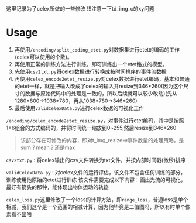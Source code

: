 这里记录为了celex所做的一些修改
!!!注意一下td_img_c的xy问题

# Usage
1. 再使用`/encoding/split_coding_etet.py`对数据集进行etet的编码的工作(celex可以使用的个数)。
2. 再使用正常的训练方法进行训练，即可训练出一个etet格式的模型。
3. 先使用`csv2txt.py`将celex数据进行转换成按时间排序的事件流数据
4. 再使用`celex_encode2etet_resize.py`对celex数据进行etet编码，基本和普通的etet一样，就是把输入改成了celex的输入并resize到346\*260(因为这个尺寸的数据与原始代码中的处理是一致的，所以后续就可以较少改动)(先从1280\*800->1038\*780，再从1038\*780->346\*260)
5. 最后使用`validCelexData.py`进行celex数据的可视化工作

`/encoding/celex_encode2etet_resize.py`，对事件进行etet编码，其中是按照1+6组合的方式编码的，并将时间统一缩放到0~255,然后resize到346\*260

> 该部分存在可修改的内容，即对t_img_resize中事件数量的处理策略，是sum？mean？还是max

`csv2txt.py` : 将celex输出的csv文件转换为txt文件，并按内部时间戳(微秒)排序

`validCelexData.py` : 对celex文件的运行评估，该文件不包含任何训练的部分，训练使用他原始的etet进行训练
该文件需要完成以下内容：画出光流的可视化，最好有箭头的那种，能体现出物体运动的轨迹



`celex_loss.py`这里修改了一个loss的计算方法，即`range_loss`，普通loss是单个相减，我们这个是一个范围的相减计算，因为他毕竟是二值图吗，所以有时单个像素看不出啥
